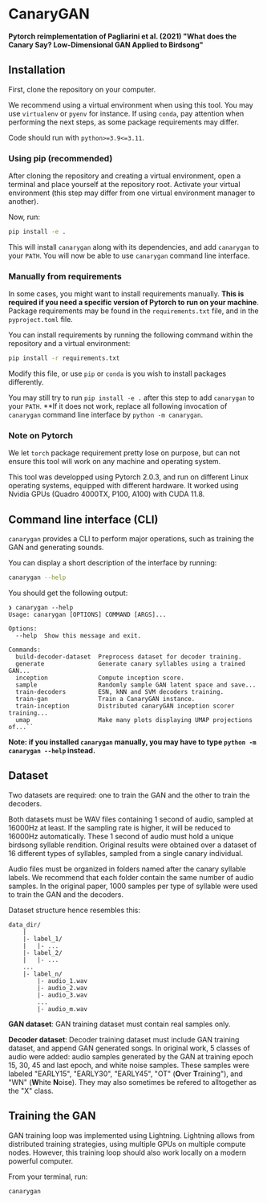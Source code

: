 # CanaryGAN

**Pytorch reimplementation of Pagliarini et al. (2021) "What does the Canary Say? Low-Dimensional GAN Applied to Birdsong"**


## Installation

First, clone the repository on your computer.

We recommend using a virtual environment when using this tool. You may use `virtualenv` or `pyenv` for instance. If using `conda`, pay attention when 
performing the next steps, as some package requirements may differ.

Code should run with `python>=3.9<=3.11`.

### Using pip (recommended)

After cloning the repository and creating a virtual environment, open a terminal and place yourself at the repository root. Activate your virtual environment 
(this step may differ from one virtual environment manager to another).

Now, run:

```bash
pip install -e .
```
This will install `canarygan` along with its dependencies, and add `canarygan` to your `PATH`. You will now be able
to use `canarygan` command line interface.

### Manually from requirements

In some cases, you might want to install requirements manually. **This is required if you need a specific version of Pytorch to run on your machine**.
Package requirements may be found in the `requirements.txt` file, and in the `pyproject.toml` file.

You can install requirements by running the following command within the repository and a virtual environment:

```bash
pip install -r requirements.txt
```

Modify this file, or use `pip` or `conda` is you wish to install packages differently.

You may still try to run `pip install -e .` after this step to add `canarygan` to your `PATH`. **If it does not work, replace all
following invocation of `canarygan` command line interface by `python -m canarygan`.

### Note on Pytorch

We let `torch` package requirement pretty lose on purpose, but can not ensure this tool will work on any machine and operating system.

This tool was developped using Pytorch 2.0.3, and run on different Linux operating systems, equipped with different hardware. It worked
using Nvidia GPUs (Quadro 4000TX, P100, A100) with CUDA 11.8.


## Command line interface (CLI)

`canarygan` provides a CLI to perform major operations, such as training the GAN and generating sounds.

You can display a short description of the interface by running:

```bash
canarygan --help
```

You should get the following output:

```
❯ canarygan --help               
Usage: canarygan [OPTIONS] COMMAND [ARGS]...

Options:
  --help  Show this message and exit.

Commands:
  build-decoder-dataset  Preprocess dataset for decoder training.
  generate               Generate canary syllables using a trained GAN...
  inception              Compute inception score.
  sample                 Randomly sample GAN latent space and save...
  train-decoders         ESN, kNN and SVM decoders training.
  train-gan              Train a CanaryGAN instance.
  train-inception        Distributed canaryGAN inception scorer training...
  umap                   Make many plots displaying UMAP projections of...``
```

**Note: if you installed `canarygan` manually, you may have to type `python -m canarygan --help` instead.**


## Dataset

Two datasets are required: one to train the GAN and the other to train the decoders.

Both datasets must be WAV files containing 1 second of audio, sampled at 16000Hz at least. If the sampling rate is higher, it will be reduced to 16000Hz automatically.
These 1 second of audio must hold a unique birdsong syllable rendition. Original results were obtained over a dataset of 16 different types of syllables, sampled from 
a single canary individual.

Audio files must be organized in folders named after the canary syllable labels. We recommend that each folder contain the same number of audio samples. In the original
paper, 1000 samples per type of syllable were used to train the GAN and the decoders.

Dataset structure hence resembles this:

```
data_dir/
    |
    |- label_1/
    |   |- ...
    |- label_2/
    |   |- ...
    ...
    |- label_n/
        |- audio_1.wav
        |- audio_2.wav
        |- audio_3.wav
        ...
        |- audio_m.wav
```

**GAN dataset**: GAN training dataset must contain real samples only.

**Decoder dataset**: Decoder training dataset must include GAN training dataset, and append GAN generated songs. In original work, 5 classes of audio were
added: audio samples generated by the GAN at training epoch 15, 30, 45 and last epoch, and white noise samples. These samples were labeled "EARLY15", "EARLY30", 
"EARLY45", "OT" (**O**ver **T**raining"), and "WN" (**W**hite **N**oise). They may also sometimes be refered to alltogether as the "X" class.

## Training the GAN

GAN training loop was implemented using Lightning. Lightning allows from distributed training strategies, using multiple GPUs on multiple compute nodes.
However, this training loop should also work locally on a modern powerful computer.

From your terminal, run:
```bash
canarygan 
```
